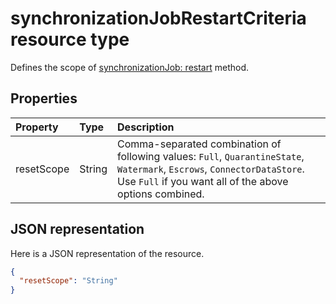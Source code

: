 # synchronizationJobRestartCriteria resource type

Defines the scope of [synchronizationJob: restart](../api/synchronization_synchronizationjob_restart.md) method.

## Properties
| Property	   | Type	|Description|
|:---------------|:--------|:----------|
|resetScope|String| Comma-separated combination of following values: `Full`, `QuarantineState`, `Watermark`, `Escrows`, `ConnectorDataStore`. Use `Full` if you want all of the above options combined.|

## JSON representation

Here is a JSON representation of the resource.

<!-- {
  "blockType": "resource",
  "optionalProperties": [

  ],
  "@odata.type": "microsoft.graph.synchronizationJobRestartCriteria"
}-->

```json
{
  "resetScope": "String"
}

```

<!-- uuid: 8fcb5dbc-d5aa-4681-8e31-b001d5168d79
2015-10-25 14:57:30 UTC -->
<!-- {
  "type": "#page.annotation",
  "description": "synchronizationJobRestartCriteria resource",
  "keywords": "",
  "section": "documentation",
  "tocPath": ""
}-->